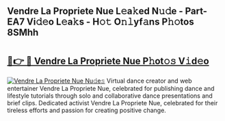 ## Vendre La Propriete Nue L𝚎a𝚔ed N𝚞𝚍e - Part-EA7 Vi𝚍𝚎o L𝚎a𝚔s - H𝚘𝚝 O𝚗𝚕yf𝚊ns P𝚑𝚘tos 8SMhh

# <h2><a href="http://kf5w9v.oniu.top/?m=Vendre+La+Propriete+Nue">🔗👉 🔴 Vendre La Propriete Nue P𝚑ot𝚘𝚜 V𝚒d𝚎o</a></h2>

[![Vendre La Propriete Nue Nu𝚍e𝚜](https://i.imgur.com/0qMVB7G.gif)](http://kf5w9v.oniu.top/?m=Vendre+La+Propriete+Nue)
Virtual dance creator and web entertainer Vendre La Propriete Nue, celebrated for publishing dance and lifestyle tutorials through solo and collaborative dance presentations and brief clips. Dedicated activist Vendre La Propriete Nue, celebrated for their tireless efforts and passion for creating positive change.  

